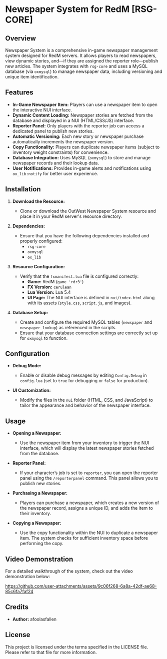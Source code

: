# Newspaper System for RedM [RSG-CORE]

## Overview
Newspaper System is a comprehensive in-game newspaper management system designed for RedM servers. It allows players to read newspapers, view dynamic stories, and—if they are assigned the reporter role—publish new articles. The system integrates with `rsg-core` and uses a MySQL database (via `oxmysql`) to manage newspaper data, including versioning and unique item identification.

## Features
- **In-Game Newspaper Item:** Players can use a newspaper item to open the interactive NUI interface.
- **Dynamic Content Loading:** Newspaper stories are fetched from the database and displayed in a NUI (HTML/CSS/JS) interface.
- **Reporter Panel:** Only players with the reporter job can access a dedicated panel to publish new stories.
- **Automatic Versioning:** Each new story or newspaper purchase automatically increments the newspaper version.
- **Copy Functionality:** Players can duplicate newspaper items (subject to inventory weight constraints) for convenience.
- **Database Integration:** Uses MySQL (`oxmysql`) to store and manage newspaper records and their lookup data.
- **User Notifications:** Provides in-game alerts and notifications using `ox_lib:notify` for better user experience.

## Installation
1. **Download the Resource:**
   - Clone or download the OutWest Newspaper System resource and place it in your RedM server's resource directory.

2. **Dependencies:**
   - Ensure that you have the following dependencies installed and properly configured:
     - `rsg-core`
     - `oxmysql`
     - `ox_lib`

3. **Resource Configuration:**
   - Verify that the `fxmanifest.lua` file is configured correctly:
     - **Game:** RedM (`game 'rdr3'`)
     - **FX Version:** `cerulean`
     - **Lua Version:** Lua 5.4
     - **UI Page:** The NUI interface is defined in `nui/index.html` along with its assets (`style.css`, `script.js`, and images).

4. **Database Setup:**
   - Create and configure the required MySQL tables (`newspaper` and `newspaper_lookup`) as referenced in the scripts.
   - Ensure that your database connection settings are correctly set up for `oxmysql` to function.

## Configuration
- **Debug Mode:**
  - Enable or disable debug messages by editing `Config.Debug` in `config.lua` (set to `true` for debugging or `false` for production).

- **UI Customization:**
  - Modify the files in the `nui` folder (HTML, CSS, and JavaScript) to tailor the appearance and behavior of the newspaper interface.

## Usage
- **Opening a Newspaper:**
  - Use the newspaper item from your inventory to trigger the NUI interface, which will display the latest newspaper stories fetched from the database.

- **Reporter Panel:**
  - If your character’s job is set to `reporter`, you can open the reporter panel using the `/reporterpanel` command. This panel allows you to publish new stories.

- **Purchasing a Newspaper:**
  - Players can purchase a newspaper, which creates a new version of the newspaper record, assigns a unique ID, and adds the item to their inventory.

- **Copying a Newspaper:**
  - Use the copy functionality within the NUI to duplicate a newspaper item. The system checks for sufficient inventory space before performing the copy.

## Video Demonstration
For a detailed walkthrough of the system, check out the video demonstration below:

 https://github.com/user-attachments/assets/9c06f268-6a8a-42df-ae68-85c6fa7faf24





## Credits
- **Author:** afoolasfallen

## License
This project is licensed under the terms specified in the LICENSE file. Please refer to that file for more information.
